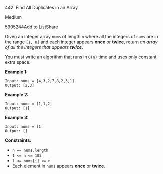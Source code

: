 442\. Find All Duplicates in an Array

Medium

5905244Add to ListShare

Given an integer array `nums` of length `n` where all the integers of `nums` are in the range `[1, n]` and each integer appears **once** or **twice**, return _an array of all the integers that appears **twice**_.

You must write an algorithm that runs in `O(n)` time and uses only constant extra space.

**Example 1:**

```
Input: nums = [4,3,2,7,8,2,3,1]
Output: [2,3]

```

**Example 2:**

```
Input: nums = [1,1,2]
Output: [1]

```

**Example 3:**

```
Input: nums = [1]
Output: []

```

**Constraints:**

-   `n == nums.length`
-   `1 <= n <= 105`
-   `1 <= nums[i] <= n`
-   Each element in `nums` appears **once** or **twice**.